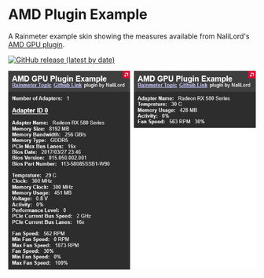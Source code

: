 # AMD Plugin Example
A Rainmeter example skin showing the measures available from NaliLord's [AMD GPU plugin](https://github.com/nalilord/AMDPlugin).

[![GitHub release (latest by date)](https://img.shields.io/github/downloads/ax-88/AMDPluginExample/latest/total?label=Download%201.0.2&style=for-the-badge&color=d30c34&labelColor=3f3f3f)](https://github.com/ax-88/AMDPluginExample/releases/download/v1.0.2/AMDPluginExample_1.0.2.rmskin)

![AMDPluginExample](AMDPluginExample.png)
